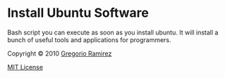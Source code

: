 Install Ubuntu Software
===

Bash script you can execute as soon as you install ubuntu. It will install a bunch of useful tools and applications for programmers.

Copyright &copy; 2010 [Gregorio Ramirez](http://gregorioramirez.com)

[MIT License](http://www.opensource.org/licenses/mit-license.php)
